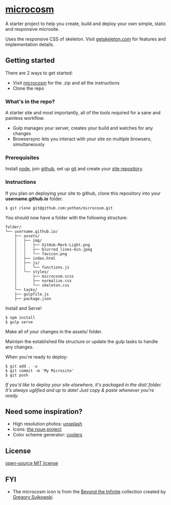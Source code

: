 # <a href="http://microcosm.site" target="_blank">microcosm</a>
A starter project to help you create, build and deploy your own simple, static and responsive microsite.

Uses the responsive CSS of skeleton. Visit <a href="http://getskeleton.com" target="_blank">getskeleton.com</a> for features and implementation details.

## Getting started

There are 2 ways to get started:

- Visit <a href="http://microcosm.site" target="_blank">microcosm</a> for the .zip and all the instructions
- Clone the repo

### What's in the repo?

A starter site and most importantly, all of the tools required for a sane and painless workflow.

- Gulp manages your server, creates your build and watches for any changes
- Browsersync lets you interact with your site on multiple browsers, simultaneously

### Prerequisites

Install <a href="http://nodejs.org" target="_blank">node</a>, join <a
href="https://github.com/join" target="_blank">github</a>, set up <a
href="https://help.github.com/articles/set-up-git/"
target="_blank">git</a> and create your <a
href="https://pages.github.com/" target="_blank">site
repository</a>.

### Instructions

If you plan on deploying your site to github, clone this repository into your **username.github.io** folder.

```
$ git clone git@github.com:yethon/microcosm.git
```

You should now have a folder with the following structure:

```
folder/
└── username.github.io/
    ├── assets/
    │   ├── img/
    │   │   ├── GitHub-Mark-Light.png
    │   │   ├── blurred_lines-min.jpeg
    │   │   └── favicon.png
    │   ├── index.html
    │   ├── js/
    │   │   └── functions.js
    │   └── styles/
    │       ├── microcosm.scss
    │       ├── normalize.css
    │       └── skeleton.css
    └── tasks/
    ├── gulpfile.js
    ├── package.json
```

Install and Serve!

```
$ npm install
$ gulp serve
```

Make all of your changes in the assets/ folder.

Maintain the established file structure or update the gulp tasks to handle any changes.

When you're ready to deploy:

```
$ git add . -u
$ git commit -m 'My Microsite'
$ git push
```

*If you'd like to deploy your site elsewhere, it's packaged in the dist/ folder. It's always uglified and up to date! Just copy & paste whenever you're ready.*

## Need some inspiration?

- High resolution photos: <a href="https://unsplash.com" target="_blank">unsplash</a>
- Icons: <a href="https://thenounproject.com" target="_blank">the noun
  project</a>
- Color scheme generator: <a href="https://coolors.co" target="_blank">coolers</a>

## License

[open-source MIT license](https://github.com/dhg/Skeleton/blob/master/LICENSE.md)

## FYI

- The microcosm icon is from the <a href="https://thenounproject.com/GregSuj/collection/beyond-the-infinite/" target="_blank">Beyond the Infinite</a> collection created by <a href="http://gregory.sujkowski.fr/" target="_blank">Gregory
Sujkowski</a>
